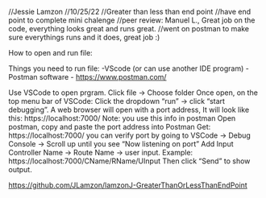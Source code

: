 //Jessie Lamzon
//10/25/22
//Greater than less than end point
//have end point to complete mini chalenge
//peer review: Manuel L., Great job on the code, everything looks great and runs great. 
//went on postman to make sure everythings runs and it does, great job :)

How to open and run file:

Things you need to run file:
-VScode (or can use another IDE program)
-Postman software - https://www.postman.com/

Use VSCode to open prgram. Click file -> Choose folder
Once open, on the top menu bar of VSCode: Click the dropdown “run” -> click “start debugging”.
A web browser will open with a port address, It will look like this: https://localhost:7000/
Note: you use this info in postman
Open postman, copy and paste the port address into Postman Get:  https://localhost:7000/
you can verify port by going to VSCode -> Debug Console -> Scroll up until you see “Now listening on port”
Add Input Controller Name -> Route Name -> user input.  Example: https://localhost:7000/CName/RName/UInput
Then click “Send” to show output.

https://github.com/JLamzon/lamzonJ-GreaterThanOrLessThanEndPoint
